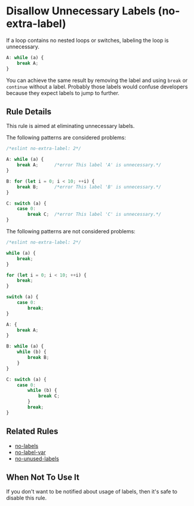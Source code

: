 # Disallow Unnecessary Labels (no-extra-label)

If a loop contains no nested loops or switches, labeling the loop is unnecessary.

```js
A: while (a) {
    break A;
}
```

You can achieve the same result by removing the label and using `break` or `continue` without a label.
Probably those labels would confuse developers because they expect labels to jump to further.

## Rule Details

This rule is aimed at eliminating unnecessary labels.

The following patterns are considered problems:

```js
/*eslint no-extra-label: 2*/

A: while (a) {
    break A;      /*error This label 'A' is unnecessary.*/
}

B: for (let i = 0; i < 10; ++i) {
    break B;      /*error This label 'B' is unnecessary.*/
}

C: switch (a) {
    case 0:
        break C;  /*error This label 'C' is unnecessary.*/
}
```

The following patterns are not considered problems:

```js
/*eslint no-extra-label: 2*/

while (a) {
    break;
}

for (let i = 0; i < 10; ++i) {
    break;
}

switch (a) {
    case 0:
        break;
}

A: {
    break A;
}

B: while (a) {
    while (b) {
        break B;
    }
}

C: switch (a) {
    case 0:
        while (b) {
            break C;
        }
        break;
}
```

## Related Rules

* [no-labels](./no-labels.md)
* [no-label-var](./no-label-var.md)
* [no-unused-labels](./no-unused-labels.md)

## When Not To Use It

If you don't want to be notified about usage of labels, then it's safe to disable this rule.
